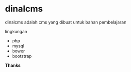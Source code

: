 # dinalcms
dinalcms adalah cms yang dibuat untuk bahan pembelajaran

lingkungan
- php
- mysql
- bower
- bootstrap

**Thanks**
